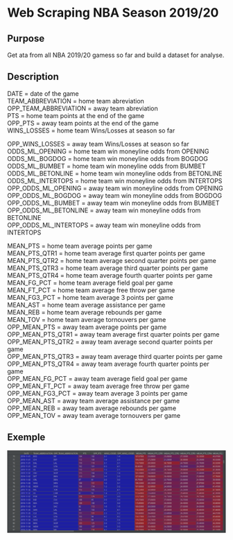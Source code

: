 # Web Scraping NBA Season 2019/20

## Purpose
 Get ata from all NBA 2019/20 gamess so far and build a dataset for analyse.

 ## Description

 DATE = date of the game  
 TEAM_ABBREVIATION = home team abreviation  
 OPP_TEAM_ABBREVIATION = away team abreviation  
 PTS = home team points at the end of the game  
 OPP_PTS = away team points at the end of the game  
 WINS_LOSSES = home team Wins/Losses at season so far  

 OPP_WINS_LOSSES = away team Wins/Losses at season so far  
 ODDS_ML_OPENING = home team win moneyline odds from OPENING  
 ODDS_ML_BOGDOG = home team win moneyline odds from BOGDOG  
 ODDS_ML_BUMBET = home team win moneyline odds from BUMBET  
 ODDS_ML_BETONLINE = home team win moneyline odds from BETONLINE  
 ODDS_ML_INTERTOPS = home team win moneyline odds from INTERTOPS  
 OPP_ODDS_ML_OPENING = away team win moneyline odds from OPENING  
 OPP_ODDS_ML_BOGDOG = away team win moneyline odds from BOGDOG  
 OPP_ODDS_ML_BUMBET = away team win moneyline odds from BUMBET  
 OPP_ODDS_ML_BETONLINE = away team win moneyline odds from BETONLINE  
 OPP_ODDS_ML_INTERTOPS = away team win moneyline odds from INTERTOPS  

 MEAN_PTS = home team average points per game  
 MEAN_PTS_QTR1 = home team average first quarter points per game  
 MEAN_PTS_QTR2 = home team average second quarter points per game  
 MEAN_PTS_QTR3 = home team average third quarter points per game  
 MEAN_PTS_QTR4 = home team average fourth quarter points per game  
 MEAN_FG_PCT =  home team average field goal per game  
 MEAN_FT_PCT = home team average free throw per game  
 MEAN_FG3_PCT = home team average 3 points per game  
 MEAN_AST = home team average assistance per game  
 MEAN_REB = home team average rebounds per game  
 MEAN_TOV = home team average tornouvers per game  
 OPP_MEAN_PTS = away team average points per game  
 OPP_MEAN_PTS_QTR1 = away team average first quarter points per game  
 OPP_MEAN_PTS_QTR2 = away team average second quarter points per game  
 OPP_MEAN_PTS_QTR3 = away team average third quarter points per game  
 OPP_MEAN_PTS_QTR4 = away team average fourth quarter points per game  
 OPP_MEAN_FG_PCT =  away team average field goal per game  
 OPP_MEAN_FT_PCT = away team average free throw per game  
 OPP_MEAN_FG3_PCT = away team average 3 points per game  
 OPP_MEAN_AST = away team average assistance per game  
 OPP_MEAN_REB = away team average rebounds per game  
 OPP_MEAN_TOV = away team average tornouvers per game  

## Exemple
![](Dataset.PNG)


